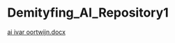 # Demityfing_AI_Repository1
[ai ivar oortwijn.docx](https://github.com/Ivaroortwijn/Demityfing_AI_Repository1/files/11992597/ai.ivar.oortwijn.docx)
